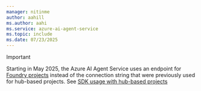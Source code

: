 ```yaml
---
manager: nitinme
author: aahill
ms.author: aahi
ms.service: azure-ai-agent-service
ms.topic: include
ms.date: 07/23/2025
---
```


> [!IMPORTANT]
> Starting in May 2025, the Azure AI Agent Service uses an endpoint for [Foundry projects](../../what-is-azure-ai-foundry.md#project-types) instead of the connection string that were previously used for hub-based projects. See [SDK usage with hub-based projects](../how-to/use-your-own-resources.md#sdk-usage-with-hub-based-projects)
